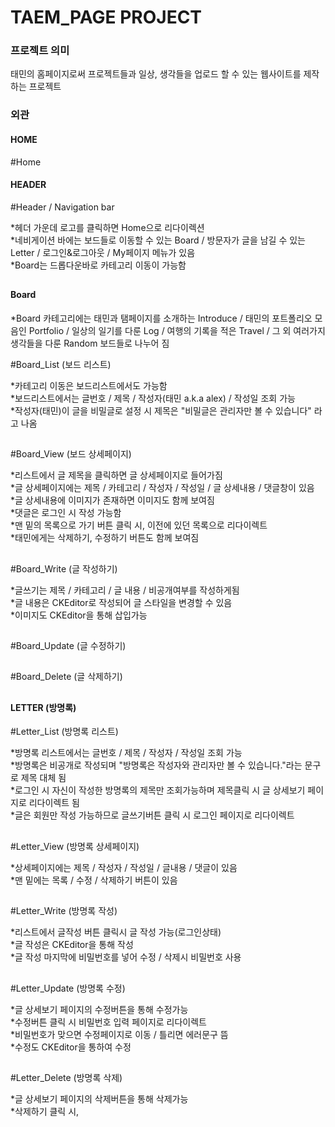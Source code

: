 <h1>TAEM_PAGE PROJECT</H1>

<h3>프로젝트 의미</h3> 
태민의 홈페이지로써 프로젝트들과 일상, 생각들을 업로드 할 수 있는 웹사이트를 제작하는 프로젝트



<h3>외관</h3>

<h4>HOME</h4>
#Home  

<h4>HEADER</h4>
#Header / Navigation bar

*헤더 가운데 로고를 클릭하면 Home으로 리다이렉션  
*네비게이션 바에는 보드들로 이동할 수 있는 Board / 방문자가 글을 남길 수 있는 Letter / 로그인&로그아웃 / My페이지 메뉴가 있음  
*Board는 드롭다운바로 카테고리 이동이 가능함  
##

<h4>Board</h4>
*Board 카테고리에는 태민과 탬페이지를 소개하는 Introduce / 태민의 포트폴리오 모음인 Portfolio / 일상의 일기를 다룬 Log / 여행의 기록을 적은 Travel / 그 외 여러가지 생각들을 다룬 Random 보드들로 나누어 짐  

#Board_List (보드 리스트)

*카테고리 이동은 보드리스트에서도 가능함  
*보드리스트에서는 글번호 / 제목 / 작성자(태민 a.k.a alex) / 작성일 조회 가능  
*작성자(태민)이 글을 비밀글로 설정 시 제목은 "비밀글은 관리자만 볼 수 있습니다" 라고 나옴  
##

#Board_View (보드 상세페이지)

*리스트에서 글 제목을 클릭하면 글 상세페이지로 들어가짐  
*글 상세페이지에는 제목 / 카테고리 / 작성자 / 작성일 / 글 상세내용 / 댓글창이 있음  
*글 상세내용에 이미지가 존재하면 이미지도 함께 보여짐  
*댓글은 로그인 시 작성 가능함  
*맨 밑의 목록으로 가기 버튼 클릭 시, 이전에 있던 목록으로 리다이렉트  
*태민에게는 삭제하기, 수정하기 버튼도 함께 보여짐  
##

#Board_Write (글 작성하기)
  
*글쓰기는 제목 / 카테고리 / 글 내용 / 비공개여부를 작성하게됨  
*글 내용은 CKEditor로 작성되어 글 스타일을 변경할 수 있음  
*이미지도 CKEditor을 통해 삽입가능  
##

#Board_Update (글 수정하기)

##

#Board_Delete (글 삭제하기)

##

<h4>LETTER (방명록)</h4>
#Letter_List (방명록 리스트)

*방명록 리스트에서는 글번호 / 제목 / 작성자 / 작성일 조회 가능  
*방명록은 비공개로 작성되며 "방명록은 작성자와 관리자만 볼 수 있습니다."라는 문구로 제목 대체 됨  
*로그인 시 자신이 작성한 방명록의 제목만 조회가능하며 제목클릭 시 글 상세보기 페이지로 리다이렉트 됨  
*글은 회원만 작성 가능하므로 글쓰기버튼 클릭 시 로그인 페이지로 리다이렉트  
##

#Letter_View (방명록 상세페이지)

*상세페이지에는 제목 / 작성자 / 작성일 / 글내용 / 댓글이 있음  
*맨 밑에는 목록 / 수정 / 삭제하기 버튼이 있음  
##

#Letter_Write (방명록 작성)

*리스트에서 글작성 버튼 클릭시 글 작성 가능(로그인상태)  
*글 작성은 CKEditor을 통해 작성  
*글 작성 마지막에 비밀번호를 넣어 수정 / 삭제시 비밀번호 사용  
##

#Letter_Update (방명록 수정)

*글 상세보기 페이지의 수정버튼을 통해 수정가능  
*수정버튼 클릭 시 비밀번호 입력 페이지로 리다이렉트  
*비밀번호가 맞으면 수정페이지로 이동 / 틀리면 에러문구 뜸  
*수정도 CKEditor을 통하여 수정  
##

#Letter_Delete (방명록 삭제)

*글 상세보기 페이지의 삭제버튼을 통해 삭제가능  
*삭제하기 클릭 시, 



